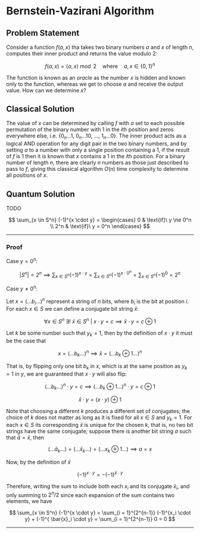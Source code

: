 # Bernstein-Vazirani Algorithm

## Problem Statement
Consider a function $f(a, x)$ tha takes two binary numbers $a$ and $x$ of length $n$, computes their inner product and returns the value modulo 2:

$$
    f (a, x) = \langle a, x \rangle \bmod 2 \quad \text{where} \quad a, x \in \{0, 1\}^n
$$

The function is known as an _oracle_ as the number $x$ is hidden and known only to the function, whereas we get to choose $a$ and receive the output value. How can we determine $x$?

## Classical Solution
The value of $x$ can be determined by calling $f$ with $a$ set to each possible permutation of the binary number with 1 in the $i$th position and zeros everywhere else, i.e. $\{0_n \dots 1, ~ 0_n \dots 10, ~ \dots, ~ 1_n \dots 0\}$. The inner product acts as a logical AND operation for any digit pair in the two binary numbers, and by setting $a$ to a number with only a single position containing a 1, if the result of $f$ is 1 then it is known that $x$ contains a 1 in the $i$th position. For a binary number of length $n$, there are clearly $n$ numbers as those just described to pass to $f$, giving this classical algorithm $O(n)$ time complexity to determine all positions of $x$.

## Quantum Solution
TODO

$$
    \sum_{x \in S^n} (-1)^{x \cdot y} = \begin{cases}
      0 & \text{if}\ y \ne 0^n \\
      2^n & \text{if}\ y = 0^n
    \end{cases}
$$

---

### Proof

Case $y = 0^n$:

$$
    \left | S^n \right | = 2^n \implies \sum_{x \in S^n}(-1)^{x \cdot y} = \sum_{x \in S^n}(-1)^{x \cdot 0^{n}} = \sum_{x \in S^n}(-1)^0 = 2^n
$$

Case $y \ne 0^n$:

Let $x = (\ldots b_i \ldots)^n$ represent a string of $n$ bits, where $b_i$ is the bit at position $i$. For each $x \in S$ we can define a conjugate bit string $\bar{x}$:

$$
    \forall x \in S^n \ \exists! \ \bar{x} \in S^n \ | \ x \cdot y = c \implies \bar{x} \cdot y = c \oplus 1
$$

Let $k$ be some number such that $y_k = 1$, then by the definition of $x \cdot y$ it must be the case that

$$
    x = (\ldots b_k \ldots)^n \implies \bar{x} = (\ldots b_k \oplus 1 \ldots)^n
$$

That is, by flipping only one bit $b_k$ in $x$, which is at the same position as $y_k = 1$ in $y$, we are guaranteed that $x \cdot y$ will also flip:

$$
    (\ldots b_k \ldots)^n \cdot y = c \implies (\ldots b_k \oplus 1\ldots)^n \cdot y = c \oplus 1
$$

$$
    \bar{x} \cdot y = (x \cdot y) \oplus 1
$$

Note that choosing a different $k$ produces a different set of conjugates; the choice of $k$ does not matter as long as it is fixed for all $x \in S$ and $y_k = 1$. For each $x \in S$ its corresponding $\bar{x}$ is unique for the chosen $k$, that is, no two bit strings have the same conjugate; suppose there is another bit string $a$ such that $\bar{a} = \bar{x}$, then

$$
    (\ldots \bar{a}_k \ldots) = (\ldots \bar{x}_k \ldots) = (\ldots x_k \oplus 1 \ldots) \implies a = x
$$

Now, by the definition of $\bar{x}$

$$
    (-1)^{x \cdot y} = - (-1)^{ \bar{x} \cdot y}
$$

Therefore, writing the sum to include both each $x_i$ and its conjugate $\bar{x}_i$, and only summing to $2^n/2$ since each expansion of the sum contains two elements, we have

$$
    \sum_{x \in S^n} (-1)^{x \cdot y} = \sum_{i = 1}^{2^{n-1}} (-1)^{x_i \cdot y} + (-1)^{ \bar{x}_i \cdot y} = \sum_{i = 1}^{2^{n-1}} 0 = 0
$$

---